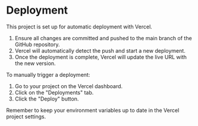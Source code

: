 # Deployment

This project is set up for automatic deployment with Vercel.

1. Ensure all changes are committed and pushed to the main branch of the GitHub repository.
2. Vercel will automatically detect the push and start a new deployment.
3. Once the deployment is complete, Vercel will update the live URL with the new version.

To manually trigger a deployment:
1. Go to your project on the Vercel dashboard.
2. Click on the "Deployments" tab.
3. Click the "Deploy" button.

Remember to keep your environment variables up to date in the Vercel project settings.